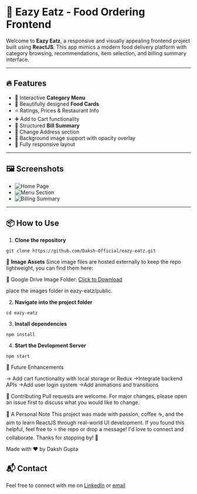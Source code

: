 # 🍔 Eazy Eatz - Food Ordering Frontend

Welcome to **Eazy Eatz**, a responsive and visually appealing frontend project built using **ReactJS**. This app mimics a modern food delivery platform with category browsing, recommendations, item selection, and billing summary interface.  

---

## 🔥 Features

- 🎯 Interactive **Category Menu**
- 🍕 Beautifully designed **Food Cards**
- ⭐ Ratings, Prices & Restaurant Info
- ➕ Add to Cart functionality
- 🧾 Structured **Bill Summary**
- 🧭 Change Address section
- 🌄 Background image support with opacity overlay
- 📱 Fully responsive layout

---

## 🖼️ Screenshots

- ![Home Page](<img width="1902" height="868" alt="Screenshot 2025-08-02 130946" src="https://github.com/user-attachments/assets/d13ac7c5-3f97-4e3f-9b07-21a02cca4f83" />)<br>
- ![Menu Section](<img width="1905" height="861" alt="Screenshot 2025-08-02 131021" src="https://github.com/user-attachments/assets/cb43e00a-26b1-42ad-9f83-6b1135b80e45" />)<br>
- ![Billing Summary](<img width="1899" height="864" alt="Screenshot 2025-08-02 131040" src="https://github.com/user-attachments/assets/05342507-263b-4e14-ae88-e1250b438e4a" />) <br>

---

## 📦 How to Use

1. **Clone the repository**

`git clone https://github.com/Daksh-Official/eazy-eatz.git`

📸 **Image Assets**
Since image files are hosted externally to keep the repo lightweight, you can find them here:

📂 Google Drive Image Folder: [Click to Download](https://drive.google.com/drive/folders/1fRUTlW2GDJrBQ8kAGzNmp4CrPI2SVbp6?usp=drive_link)

place the images folder in eazy-eatz/public.

2. **Navigate into the project folder**

`cd eazy-eatz`

3. **Install dependencies**

`npm install`

4. **Start the Devlopment Server**

`npm start`

🚀 Future Enhancements

-> Add cart functionality with local storage or Redux
->Integrate backend APIs
->Add user login system
->Add animations and transitions

🙌 Contributing
Pull requests are welcome. For major changes, please open an issue first to discuss what you would like to change.

💬 A Personal Note
This project was made with passion, coffee ☕, and the aim to learn ReactJS through real-world UI development.
If you found this helpful, feel free to ⭐ the repo or drop a message! I'd love to connect and collaborate.
Thanks for stopping by! 🚀

Made with ❤️ by Daksh Gupta


## 📬 Contact

Feel free to connect with me on [LinkedIn](https://www.linkedin.com/in/daksh-gupta-6a4816262/) or [email](daksh.official9705@gmail.com)
